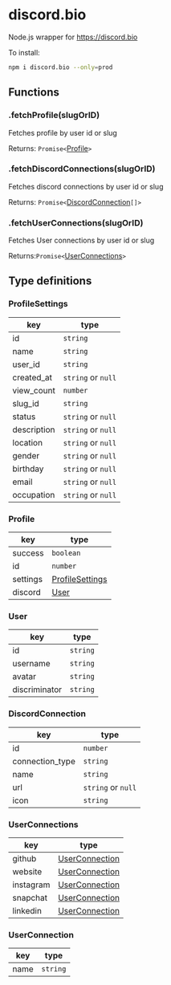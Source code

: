 # discord.bio

Node.js wrapper for https://discord.bio

To install: 

```bash
npm i discord.bio --only=prod
```

## Functions

### .fetchProfile(slugOrID)

Fetches profile by user id or slug 

Returns: `Promise<`[Profile](###Porfile)`>`

### .fetchDiscordConnections(slugOrID)

Fetches discord connections by user id or slug 

Returns: `Promise<`[DiscordConnection](###DiscordConnection)`[]>`

### .fetchUserConnections(slugOrID)

Fetches User connections by user id or slug

Returns:`Promise<`[UserConnections](###UserConnections)`>`

## Type definitions

### ProfileSettings
  key|type
  ---|---
  id| `string` 
  name| `string` 
  user_id| `string` 
  created_at| `string` or  `null` 
  view_count| `number` 
  slug_id |`string`
  status| `string` or `null` 
  description| `string` or `null` 
  location| `string` or  `null` 
  gender| `string`  or `null` 
  birthday| `string` or `null` 
  email| `string` or `null` 
  occupation| `string` or  `null` 

### Profile
key|type
---|---
success|`boolean`
id|`number`
settings|[ProfileSettings](###ProfileSettings)
discord|[User](###User)

### User
key|type
---|---
id| `string`
username| `string`
avatar| `string`
discriminator| `string`

### DiscordConnection
key|type
---|---
id| `number`
connection_type| `string`
name| `string` 
url| `string` or  `null`
icon| `string`
### UserConnections
key|type
---|---
github| [UserConnection](###UserConnection)
website| [UserConnection](###UserConnection)
instagram|[UserConnection](###UserConnection)
snapchat| [UserConnection](###UserConnection)
linkedin| [UserConnection](###UserConnection)

### UserConnection
key|type
---|---
name|`string`